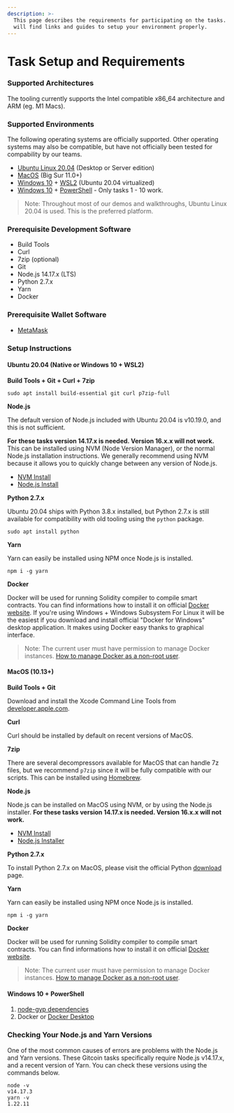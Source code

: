 ```yaml
---
description: >-
  This page describes the requirements for participating on the tasks. Here you
  will find links and guides to setup your environment properly.
---
```


# Task Setup and Requirements

### Supported Architectures

The tooling currently supports the Intel compatible x86\_64 architecture and ARM (eg. M1 Macs).

###

### Supported Environments

The following operating systems are officially supported. Other operating systems may also be compatible, but have not officially been tested for compability by our teams.

* [Ubuntu Linux 20.04](https://ubuntu.com) (Desktop or Server edition)
* [MacOS](https://www.apple.com/macos/) (Big Sur 11.0+)
* [Windows 10](https://www.microsoft.com/en-us/windows) + [WSL2](https://docs.microsoft.com/en-us/windows/wsl/about) (Ubuntu 20.04 virtualized)
* [Windows 10](https://www.microsoft.com/en-us/windows) + [PowerShell](https://docs.microsoft.com/en-us/powershell/scripting/overview) - Only tasks 1 - 10 work.

> Note: Throughout most of our demos and walkthroughs, Ubuntu Linux 20.04 is used. This is the preferred platform.

###

### Prerequisite Development Software

* Build Tools
* Curl
* 7zip (optional)
* Git
* Node.js 14.17.x (LTS)
* Python 2.7.x
* Yarn
* Docker

###

### Prerequisite Wallet Software

* [MetaMask](https://metamask.io/download.html)

###

### Setup Instructions

####

#### Ubuntu 20.04 (Native or Windows 10 + WSL2)



**Build Tools + Git + Curl + 7zip**

```
sudo apt install build-essential git curl p7zip-full
```



**Node.js**

The default version of Node.js included with Ubuntu 20.04 is v10.19.0, and this is not sufficient.

**For these tasks version 14.17.x is needed. Version 16.x.x will not work.** This can be installed using NVM (Node Version Manager), or the normal Node.js installation instructions. We generally recommend using NVM because it allows you to quickly change between any version of Node.js.

* [NVM Install](https://github.com/nvm-sh/nvm#installing-and-updating)
* [Node.js Install](https://github.com/nodesource/distributions/blob/master/README.md#debinstall)



**Python 2.7.x**

Ubuntu 20.04 ships with Python 3.8.x installed, but Python 2.7.x is still available for compatibility with old tooling using the `python` package.

```
sudo apt install python
```



**Yarn**

Yarn can easily be installed using NPM once Node.js is installed.

```
npm i -g yarn
```



**Docker**

Docker will be used for running Solidity compiler to compile smart contracts. You can find informations how to install it on official [Docker website](https://docs.docker.com/get-docker/). If you're using Windows + Windows Subsystem For Linux it will be the easiest if you download and install official "Docker for Windows" desktop application. It makes using Docker easy thanks to graphical interface.

> Note: The current user must have permission to manage Docker instances. [How to manage Docker as a non-root user](https://docs.docker.com/engine/install/linux-postinstall/).

####

#### MacOS (10.13+)



**Build Tools + Git**

Download and install the Xcode Command Line Tools from [developer.apple.com](https://developer.apple.com/library/archive/technotes/tn2339/).



**Curl**

Curl should be installed by default on recent versions of MacOS.



**7zip**

There are several decompressors available for MacOS that can handle 7z files, but we recommend `p7zip` since it will be fully compatible with our scripts. This can be installed using [Homebrew](https://formulae.brew.sh/formula/p7zip).



**Node.js**

Node.js can be installed on MacOS using NVM, or by using the Node.js installer. **For these tasks version 14.17.x is needed. Version 16.x.x will not work.**

* [NVM Install](https://github.com/nvm-sh/nvm#installing-and-updating)
* [Node.js Installer](https://nodejs.org/en/download/)



**Python 2.7.x**

To install Python 2.7.x on MacOS, please visit the official Python [download](https://www.python.org/downloads/release/python-2718/) page.



**Yarn**

Yarn can easily be installed using NPM once Node.js is installed.

```
npm i -g yarn
```



**Docker**

Docker will be used for running Solidity compiler to compile smart contracts. You can find informations how to install it on official [Docker website](https://docs.docker.com/get-docker/).

> Note: The current user must have permission to manage Docker instances. [How to manage Docker as a non-root user](https://docs.docker.com/engine/install/linux-postinstall/).

####

#### Windows 10 + PowerShell

1. [node-gyp dependencies](https://github.com/nodejs/node-gyp#on-windows)
2. Docker or [Docker Desktop](https://docs.docker.com/desktop/windows/install/)

###

### Checking Your Node.js and Yarn Versions

One of the most common causes of errors are problems with the Node.js and Yarn versions. These Gitcoin tasks specifically require Node.js v14.17.x, and a recent version of Yarn. You can check these versions using the commands below.

```
node -v
v14.17.3
yarn -v
1.22.11
```
